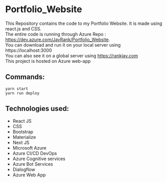 # Portfolio_Website
This Repository contains the code to my Portfolio Website. It is made using react.js and CSS. <br>
The entire code is running through Azure Repo : https://dev.azure.com/JayRank/Portfolio_Website. <br>
You can download and run it on your local server using https://localhost:3000 <br>
You can also see it on a global server using https://rankjay.com <br>
This project is hosted on Azure web-app

## Commands:
```
yarn start
yarn run deploy
```

## Technologies used:
- React JS
- CSS
- Bootstrap
- Materialize
- Next JS
- Microsoft Azure
- Azure CI/CD DevOps
- Azure Cognitive services
- Azure Bot Services
- Dialogflow
- Azure Web App
